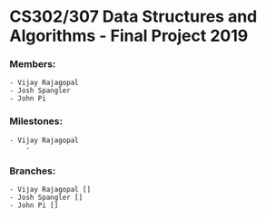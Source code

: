 # CS302/307 Data Structures and Algorithms - Final Project 2019

### Members:
	- Vijay Rajagopal
	- Josh Spangler
	- John Pi

### Milestones:
	- Vijay Rajagopal
		- 

### Branches:
	- Vijay Rajagopal []
	- Josh Spangler []
	- John Pi []
